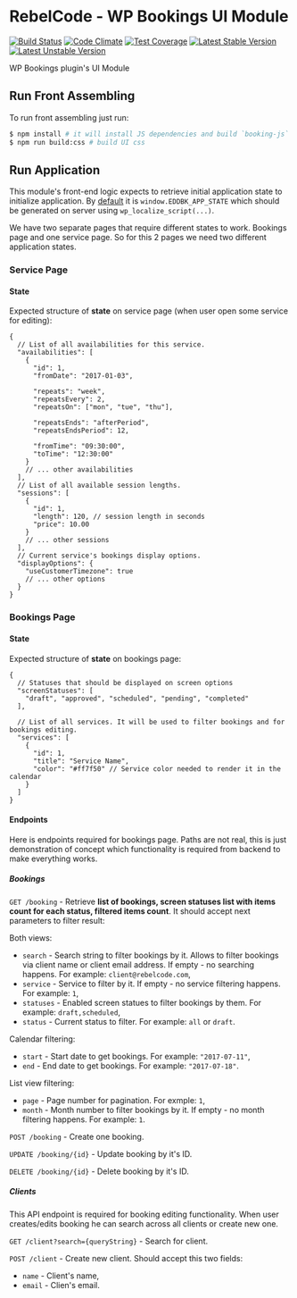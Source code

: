 # RebelCode - WP Bookings UI Module

[![Build Status](https://travis-ci.org/RebelCode/rcmod-wp-bookings-ui.svg?branch=develop)](https://travis-ci.org/RebelCode/rcmod-wp-bookings-ui)
[![Code Climate](https://codeclimate.com/github/RebelCode/rcmod-wp-bookings-ui/badges/gpa.svg)](https://codeclimate.com/github/RebelCode/rcmod-wp-bookings-ui)
[![Test Coverage](https://codeclimate.com/github/RebelCode/rcmod-wp-bookings-ui/badges/coverage.svg)](https://codeclimate.com/github/RebelCode/rcmod-wp-bookings-ui/coverage)
[![Latest Stable Version](https://poser.pugx.org/rebelcode/rcmod-wp-bookings-ui/version)](https://packagist.org/packages/rebelcode/rcmod-wp-bookings-ui)
[![Latest Unstable Version](https://poser.pugx.org/rebelcode/rcmod-wp-bookings-ui/v/unstable)](https://packagist.org/packages/rebelcode/rcmod-wp-bookings-ui)

WP Bookings plugin's UI Module

## Run Front Assembling
To run front assembling just run:
```bash
$ npm install # it will install JS dependencies and build `booking-js`
$ npm run build:css # build UI css
```

## Run Application
This module's front-end logic expects to retrieve initial application state to initialize application. By [default](assets/js/main.js) it is `window.EDDBK_APP_STATE` which should be generated on server using `wp_localize_script(...)`. 

We have two separate pages that require different states to work. Bookings page and one service page. So for this 2 pages we need two different application states. 

### Service Page
#### State
Expected structure of **state** on service page (when user open some service for editing):
```
{
  // List of all availabilities for this service.
  "availabilities": [
    {
      "id": 1,
      "fromDate": "2017-01-03",
      
      "repeats": "week",
      "repeatsEvery": 2,
      "repeatsOn": ["mon", "tue", "thu"],
      
      "repeatsEnds": "afterPeriod",
      "repeatsEndsPeriod": 12,
      
      "fromTime": "09:30:00",
      "toTime": "12:30:00"
    }
    // ... other availabilities
  ],
  // List of all available session lengths. 
  "sessions": [
    {
      "id": 1,
      "length": 120, // session length in seconds
      "price": 10.00 
    }
    // ... other sessions
  ],
  // Current service's bookings display options.
  "displayOptions": {
    "useCustomerTimezone": true
    // ... other options
  }
}
```

### Bookings Page
#### State
Expected structure of **state** on bookings page:
```
{
  // Statuses that should be displayed on screen options
  "screenStatuses": [
    "draft", "approved", "scheduled", "pending", "completed"
  ],
  
  // List of all services. It will be used to filter bookings and for bookings editing.
  "services": [
    {
      "id": 1,
      "title": "Service Name",
      "color": "#ff7f50" // Service color needed to render it in the calendar
    }
  ]
}
```

#### Endpoints 

Here is endpoints required for bookings page. Paths are not real, this is just demonstration of concept which functionality is required from backend to make everything works.

##### Bookings
 
`GET /booking` - Retrieve **list of bookings, screen statuses list with items count for each status, filtered items count**. It should accept next parameters to filter result:

Both views:
- `search` - Search string to filter bookings by it. Allows to filter bookings via client name or client email address. If empty - no searching happens. For example: `client@rebelcode.com`,
- `service` - Service to filter by it. If empty - no service filtering happens. For example: `1`,
- `statuses` - Enabled screen statues to filter bookings by them. For example: `draft,scheduled`,
- `status` - Current status to filter. For example: `all` or `draft`.  

Calendar filtering:
- `start` - Start date to get bookings. For example: `"2017-07-11"`,
- `end` - End date to get bookings. For example: `"2017-07-18"`.

List view filtering:   
- `page` - Page number for pagination. For exmple: `1`,
- `month` - Month number to filter bookings by it. If empty - no month filtering happens. For example: `1`.

`POST /booking` - Create one booking.

`UPDATE /booking/{id}` - Update booking by it's ID.

`DELETE /booking/{id}` - Delete booking by it's ID.

##### Clients

This API endpoint is required for booking editing functionality. When user creates/edits booking he can search across all clients or create new one.

`GET /client?search={queryString}` - Search for client.

`POST /client` - Create new client. Should accept this two fields:  
- `name` - Client's name,
- `email` - Clien's email.
